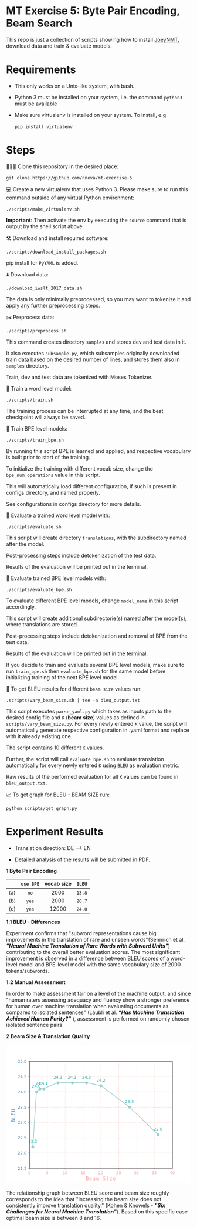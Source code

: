 # MT Exercise 5: Byte Pair Encoding, Beam Search

This repo is just a collection of scripts showing how to install [JoeyNMT](https://github.com/joeynmt/joeynmt), download
data and train & evaluate models.

# Requirements

- This only works on a Unix-like system, with bash.
- Python 3 must be installed on your system, i.e. the command `python3` must be available
- Make sure virtualenv is installed on your system. To install, e.g.

    `pip install virtualenv`

# Steps

🧑‍🤝‍🧑 Clone this repository in the desired place:

    git clone https://github.com/nneva/mt-exercise-5

💻 Create a new virtualenv that uses Python 3. Please make sure to run this command outside of any virtual Python environment:

    ./scripts/make_virtualenv.sh

**Important**: Then activate the env by executing the `source` command that is output by the shell script above.

🛠️ Download and install required software:

    ./scripts/download_install_packages.sh

pip install for `PyYAML` is added.

⬇️ Download data:

    ./download_iwslt_2017_data.sh

The data is only minimally preprocessed, so you may want to tokenize it and apply any further preprocessing steps.

✂️ Preprocess data:

    ./scripts/preprocess.sh

This command creates directory `samples` and stores dev and test data in it. 

It also executes `subsample.py`, which subsamples originally downloaded train data based on the desired number of lines, and stores them also in `samples` directory. 

Train, dev and test data are tokenized with Moses Tokenizer. 

🤸 Train a word level model:

    ./scripts/train.sh

The training process can be interrupted at any time, and the best checkpoint will always be saved.

🤸 Train BPE level models:

    ./scripts/train_bpe.sh

By running this script BPE is learned and applied, and respective vocabulary is built prior to start of the training. 

To initialize the training with different vocab size, change the `bpe_num_operations` value in this script.

This will automatically load different configuration, if such is present in configs directory, and named properly.

See configurations in configs directory for more details.

📝 Evaluate a trained word level model with:

    ./scripts/evaluate.sh


This script will create directory `translations`, with the subdirectory named after the model.

Post-processing steps include detokenization of the test data.

Results of the evaluation will be printed out in the terminal.

📝 Evaluate trained BPE level models with:

    ./scripts/evaluate_bpe.sh

To evaluate different BPE level models, change `model_name` in this script accordingly.

This script will create additional subdirectorie(s) named after the model(s), where translations are stored.

Post-processing steps include detokenization and removal of BPE from the test data.

Results of the evaluation will be printed out in the terminal.

If you decide to train and evaluate several BPE level models, make sure to run `train_bpe.sh` then `evaluate_bpe.sh` for the same model before initializing training of the next BPE level model.

💫 To get BLEU results for different `beam size` values run:

    .scripts/vary_beam_size.sh | tee -a bleu_output.txt

This script executes `parse_yaml.py` which takes as inputs path to the desired config file and `K` (**beam size**) values as defined in `scripts/vary_beam_size.py`. For every newly entered `K` value, the script will automatically generate respective configuration in .yaml format and replace with it already existing one.

The script contains 10 different `K` values.

Further, the script will call `evaluate_bpe.sh` to evaluate translation automatically for every newly entered `K` using `BLEU` as evaluation metric.

Raw results of the performed evaluation for all `K` values can be found in `bleu_output.txt`.

📈 To get graph for BLEU - BEAM SIZE run:

    python scripts/get_graph.py



# Experiment Results

- Translation direction: DE --> EN

- Detailed analysis of the results will be submitted in PDF.

**1 Byte Pair Encoding**

|                   |    `use BPE`  |    vocab size   |     `BLEU`     | 
|:------------------|:-------------:|:---------------:|---------------:|
|        (a)        |      `no`     |      2000       |     `13.8`     |
|        (b)        |      `yes`    |      2000       |     `20.7`     |            
|        (c)        |      `yes`    |      12000      |     `24.0`     |
  


**1.1 BLEU - Differences**

Experiment confirms that "subword representations cause big improvements in the translation of rare and unseen words"(Sennrich et al. ***"Neural Machine Translation of Rare Words with Subword Units"***) contributing to the overall better evaluation scores. The most significant improvement is observed in a difference between BLEU scores of a word-level model and BPE-level model with the same vocabulary size of 2000 tokens/subwords. 


**1.2 Manual Assessment**

In order to make assessment fair on a level of the machine output, and since "human raters assessing adequacy and fluency show a stronger preference for human over machine translation when evaluating documents as compared to isolated sentences" (Läubli et al. ***"Has Machine Translation Achieved Human Parity?"*** ), assessment is performed on randomly chosen isolated sentence pairs.

**2 Beam Size & Translation Quality**

![Beam Size - BLEU score Relationship](bleu_beam_graph.png)

The relationship graph between BLEU score and beam size roughly corresponds to the idea that "increasing the beam size does not consistently improve translation quality." (Kohen & Knowels - ***"Six Challenges for Neural Machine Translation"***). Based on this specific case optimal beam size is between 8 and 16.  

